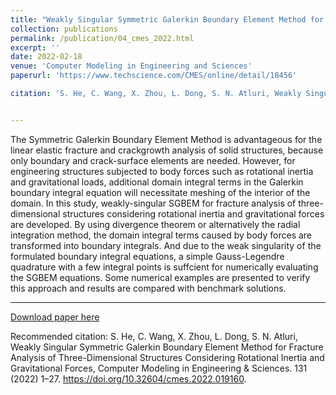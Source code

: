```yaml
---
title: "Weakly Singular Symmetric Galerkin Boundary Element Method for Fracture Analysis of Three-Dimensional Structures Considering Rotational Inertia and Gravitational Forces"
collection: publications
permalink: /publication/04_cmes_2022.html
excerpt: ''
date: 2022-02-18
venue: 'Computer Modeling in Engineering and Sciences'
paperurl: 'https://www.techscience.com/CMES/online/detail/18456'

citation: 'S. He, C. Wang, X. Zhou, L. Dong, S. N. Atluri, Weakly Singular Symmetric Galerkin Boundary Element Method for Fracture Analysis of Three-Dimensional Structures Considering Rotational Inertia and Gravitational Forces, Computer Modeling in Engineering & Sciences. 131 (2022) 1–27. https://doi.org/10.32604/cmes.2022.019160.'


---
```

The Symmetric Galerkin Boundary Element Method is advantageous for the linear elastic fracture and crackgrowth analysis of solid structures, because only boundary and crack-surface elements are needed. However, for engineering structures subjected to body forces such as rotational inertia and gravitational loads, additional domain integral terms in the Galerkin boundary integral equation will necessitate meshing of the interior of the domain. In this study, weakly-singular SGBEM for fracture analysis of three-dimensional structures considering rotational inertia and gravitational forces are developed. By using divergence theorem or alternatively the radial integration method, the domain integral terms caused by body forces are transformed into boundary integrals. And due to the weak singularity of the formulated boundary integral equations, a simple Gauss-Legendre quadrature with a few integral points is suffcient for numerically evaluating the SGBEM equations. Some numerical examples are presented to verify this approach and results are compared with benchmark solutions.

---
[Download paper here]('http://xuanzhou1.github.io/files/cmes_2022.pdf')

Recommended citation: S. He, C. Wang, X. Zhou, L. Dong, S. N. Atluri, Weakly Singular Symmetric Galerkin Boundary Element Method for Fracture Analysis of Three-Dimensional Structures Considering Rotational Inertia and Gravitational Forces, Computer Modeling in Engineering & Sciences. 131 (2022) 1–27. https://doi.org/10.32604/cmes.2022.019160.
